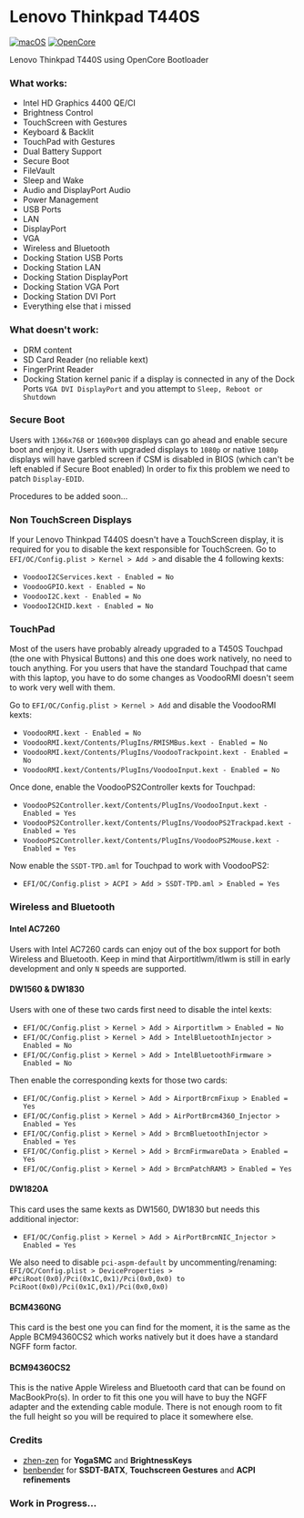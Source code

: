 # Lenovo Thinkpad T440S

[![macOS](https://img.shields.io/badge/macOS-Big_Sur_11.0.1-green)](https://www.apple.com/macos/big-sur/)
[![OpenCore](https://img.shields.io/badge/OpenCore-0.6.3-green)](https://github.com/acidanthera/OpenCorePkg)

Lenovo Thinkpad T440S using OpenCore Bootloader


### What works:
- Intel HD Graphics 4400 QE/CI
- Brightness Control
- TouchScreen with Gestures
- Keyboard & Backlit
- TouchPad with Gestures
- Dual Battery Support
- Secure Boot
- FileVault
- Sleep and Wake
- Audio and DisplayPort Audio
- Power Management
- USB Ports
- LAN
- DisplayPort
- VGA
- Wireless and Bluetooth
- Docking Station USB Ports
- Docking Station LAN
- Docking Station DisplayPort
- Docking Station VGA Port
- Docking Station DVI Port
- Everything else that i missed

### What doesn't work:
- DRM content
- SD Card Reader (no reliable kext)
- FingerPrint Reader
- Docking Station kernel panic if a display is connected in any of the Dock Ports `VGA DVI DisplayPort` and you attempt to `Sleep, Reboot or Shutdown`

### Secure Boot
Users with `1366x768` or `1600x900` displays can go ahead and enable secure boot and enjoy it.
Users with upgraded displays to `1080p` or native `1080p` displays will have garbled screen if CSM is disabled in BIOS (which can't be left enabled if Secure Boot enabled)
In order to fix this problem we need to patch `Display-EDID`.

Procedures to be added soon...

### Non TouchScreen Displays
If your Lenovo Thinkpad T440S doesn't have a TouchScreen display, it is required for you to disable the kext responsible for TouchScreen.
Go to `EFI/OC/Config.plist > Kernel > Add >` and disable the 4 following kexts:
- `VoodooI2CServices.kext - Enabled = No`
- `VoodooGPIO.kext - Enabled = No`
- `VoodooI2C.kext - Enabled = No`
- `VoodooI2CHID.kext - Enabled = No`

### TouchPad
Most of the users have probably already upgraded to a T450S Touchpad (the one with Physical Buttons) and this one does work natively, no need to touch anything.
For you users that have the standard Touchpad that came with this laptop, you have to do some changes as VoodooRMI doesn't seem to work very well with them.

Go to `EFI/OC/Config.plist > Kernel > Add` and disable the VoodooRMI kexts:
- `VoodooRMI.kext - Enabled = No`
- `VoodooRMI.kext/Contents/PlugIns/RMISMBus.kext - Enabled = No`
- `VoodooRMI.kext/Contents/PlugIns/VoodooTrackpoint.kext - Enabled = No`
- `VoodooRMI.kext/Contents/PlugIns/VoodooInput.kext - Enabled = No`

Once done, enable the VoodooPS2Controller kexts for Touchpad:

- `VoodooPS2Controller.kext/Contents/PlugIns/VoodooInput.kext - Enabled = Yes`
- `VoodooPS2Controller.kext/Contents/PlugIns/VoodooPS2Trackpad.kext - Enabled = Yes`
- `VoodooPS2Controller.kext/Contents/PlugIns/VoodooPS2Mouse.kext - Enabled = Yes`

Now enable the `SSDT-TPD.aml` for Touchpad to work with VoodooPS2:  
- `EFI/OC/Config.plist > ACPI > Add > SSDT-TPD.aml > Enabled = Yes`


### Wireless and Bluetooth

#### Intel AC7260
Users with Intel AC7260 cards can enjoy out of the box support for both Wireless and Bluetooth.
Keep in mind that Airportitlwm/itlwm is still in early development and only `N` speeds are supported.

#### DW1560 & DW1830
Users with one of these two cards first need to disable the intel kexts:

- `EFI/OC/Config.plist > Kernel > Add > Airportitlwm > Enabled = No`
- `EFI/OC/Config.plist > Kernel > Add > IntelBluetoothInjector > Enabled = No`
- `EFI/OC/Config.plist > Kernel > Add > IntelBluetoothFirmware > Enabled = No`

Then enable the corresponding kexts for those two cards:

- `EFI/OC/Config.plist > Kernel > Add > AirportBrcmFixup > Enabled = Yes`
- `EFI/OC/Config.plist > Kernel > Add > AirPortBrcm4360_Injector > Enabled = Yes`
- `EFI/OC/Config.plist > Kernel > Add > BrcmBluetoothInjector > Enabled = Yes`
- `EFI/OC/Config.plist > Kernel > Add > BrcmFirmwareData > Enabled = Yes`
- `EFI/OC/Config.plist > Kernel > Add > BrcmPatchRAM3 > Enabled = Yes`

#### DW1820A
This card uses the same kexts as DW1560, DW1830 but needs this additional injector:
- `EFI/OC/Config.plist > Kernel > Add > AirPortBrcmNIC_Injector > Enabled = Yes`

We also need to disable `pci-aspm-default` by uncommenting/renaming:
`EFI/OC/Config.plist > DeviceProperties > #PciRoot(0x0)/Pci(0x1C,0x1)/Pci(0x0,0x0) to PciRoot(0x0)/Pci(0x1C,0x1)/Pci(0x0,0x0)`

#### BCM4360NG
This card is the best one you can find for the moment, it is the same as the Apple BCM94360CS2 which works natively but it does have a standard NGFF form factor.

#### BCM94360CS2
This is the native Apple Wireless and Bluetooth card that can be found on MacBookPro(s).
In order to fit this one you will have to buy the NGFF adapter and the extending cable module.
There is not enough room to fit the full height so you will be required to place it somewhere else.

### Credits
- [zhen-zen](https://github.com/zhen-zen) for **YogaSMC** and **BrightnessKeys**
- [benbender](https://github.com/benbender) for **SSDT-BATX**, **Touchscreen Gestures** and **ACPI refinements**

### Work in Progress...
